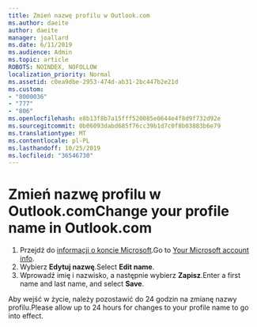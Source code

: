 ```yaml
---
title: Zmień nazwę profilu w Outlook.com
ms.author: daeite
author: daeite
manager: joallard
ms.date: 6/11/2019
ms.audience: Admin
ms.topic: article
ROBOTS: NOINDEX, NOFOLLOW
localization_priority: Normal
ms.assetid: c0ea9dbe-2953-474d-ab31-2bc447b2e21d
ms.custom:
- "8000036"
- "777"
- "806"
ms.openlocfilehash: e8b13f8b7a15fff520085e0644e4f8d9f732d92e
ms.sourcegitcommit: 0b06093dabd685f76cc39b1d7c0f8b03883b6e79
ms.translationtype: MT
ms.contentlocale: pl-PL
ms.lasthandoff: 10/25/2019
ms.locfileid: "36546730"
---
```

# <a name="change-your-profile-name-in-outlookcom"></a><span data-ttu-id="75dc3-102">Zmień nazwę profilu w Outlook.com</span><span class="sxs-lookup"><span data-stu-id="75dc3-102">Change your profile name in Outlook.com</span></span>

1. <span data-ttu-id="75dc3-103">Przejdź do [informacji o koncie Microsoft](https://go.microsoft.com/fwlink/p/?linkid=860841).</span><span class="sxs-lookup"><span data-stu-id="75dc3-103">Go to [Your Microsoft account info](https://go.microsoft.com/fwlink/p/?linkid=860841).</span></span>
2. <span data-ttu-id="75dc3-104">Wybierz **Edytuj nazwę**.</span><span class="sxs-lookup"><span data-stu-id="75dc3-104">Select **Edit name**.</span></span>
3. <span data-ttu-id="75dc3-105">Wprowadź imię i nazwisko, a następnie wybierz **Zapisz**.</span><span class="sxs-lookup"><span data-stu-id="75dc3-105">Enter a first name and last name, and select **Save**.</span></span>

<span data-ttu-id="75dc3-106">Aby wejść w życie, należy pozostawić do 24 godzin na zmianę nazwy profilu.</span><span class="sxs-lookup"><span data-stu-id="75dc3-106">Please allow up to 24 hours for changes to your profile name to go into effect.</span></span>